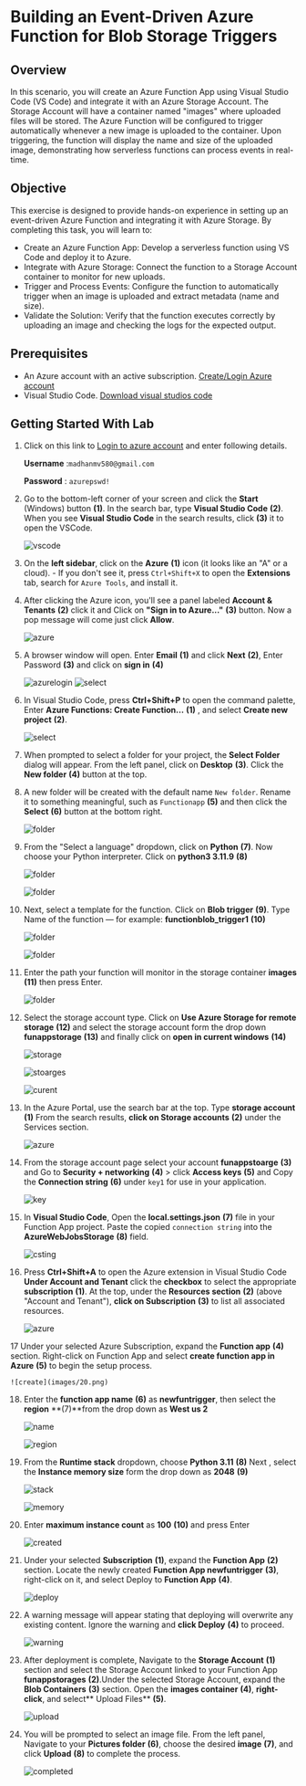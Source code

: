 # Building an Event-Driven Azure Function for Blob Storage Triggers

## Overview

In this scenario, you will create an Azure Function App using Visual Studio Code (VS Code) and integrate it with an Azure Storage Account. The Storage Account will have a container named "images" where uploaded files will be stored. The Azure Function will be configured to trigger automatically whenever a new image is uploaded to the container. Upon triggering, the function will display the name and size of the uploaded image, demonstrating how serverless functions can process events in real-time.

## Objective

This exercise is designed to provide hands-on experience in setting up an event-driven Azure Function and integrating it with Azure Storage. By completing this task, you will learn to:

  - Create an Azure Function App: Develop a serverless function using VS Code and deploy it to Azure.
  - Integrate with Azure Storage: Connect the function to a Storage Account container to monitor for new uploads.
  - Trigger and Process Events: Configure the function to automatically trigger when an image is uploaded and extract metadata (name and size).
  - Validate the Solution: Verify that the function executes correctly by uploading an image and checking the logs for the expected output.

## Prerequisites

  - An Azure account with an active subscription. [Create/Login Azure account](https://portal.azure.com/#home)
  - Visual Studio Code. [Download visual studios code](https://code.visualstudio.com/)

## Getting Started With Lab

1. Click on this link to [Login to azure account](https://portal.azure.com/#home) and enter following details.

   **Username** :`madhanmv580@gmail.com`
   
   **Password** : `azurepswd!`

2. Go to the bottom-left corner of your screen and click the **Start** (Windows) button **(1)**. In the search bar, type **Visual Studio Code** **(2)**. When you see **Visual Studio Code** in the search results, click **(3)** it to open the VSCode.

   ![vscode](images/vscode1.png)

3. On the **left sidebar**, click on the **Azure** **(1)** icon (it looks like an "A" or a cloud).
       - If you don't see it, press `Ctrl+Shift+X` to open the **Extensions** tab, search for `Azure Tools`, and install it.
   
4. After clicking the Azure icon, you'll see a panel labeled **Account & Tenants** **(2)** click it and Click on **"Sign in to Azure..."** **(3)** button. Now a pop message will come just click **Allow**.

   ![azure](images/2.png)

5. A browser window will open. Enter **Email** **(1)** and click **Next** **(2)**, Enter Password **(3)** and click on **sign in** **(4)**

   ![azurelogin](images/3.png)       ![select](images/4.png)

6. In Visual Studio Code, press **Ctrl+Shift+P** to open the command palette, Enter **Azure Functions: Create Function...** **(1)** , and select **Create new project** **(2)**.

   ![select](images/6.png)

7. When prompted to select a folder for your project, the **Select Folder** dialog will appear. From the left panel, click on **Desktop** **(3)**. Click the **New folder** **(4)** button at the top.
   
8. A new folder will be created with the default name `New folder`. Rename it to something meaningful, such as `Functionapp` **(5)** and then click the **Select** **(6)** button at the bottom right.

   ![folder](images/7.png)

9. From the "Select a language" dropdown, click on **Python** **(7)**. Now choose your Python interpreter. Click on **python3 3.11.9** **(8)**

   ![folder](images/8.png)
   
   ![folder](images/9.png)

10. Next, select a template for the function. Click on **Blob trigger** **(9)**. Type Name of the function — for example: **functionblob_trigger1** **(10)**

    ![folder](images/10.png)
   
    ![folder](images/11.png)

11. Enter the path your function will monitor in the storage container **images** **(11)** then press Enter.

    ![folder](images/12.png)

12. Select the storage account type. Click on **Use Azure Storage for remote storage** **(12)** and select the storage account form the drop down **funappstorage** **(13)** and finally click on **open in current windows** **(14)**

    ![storage](images/13.png)

    ![stoarges](images/14.png)

    ![curent](images/15.png)

13. In the Azure Portal, use the search bar at the top. Type **storage account** **(1)** From the search results, **click on Storage accounts** **(2)** under the Services section.

    ![azure](images/16.png)

14. From the storage account page select your account **funappstoarge** **(3)** and Go to **Security + networking** **(4)** > click  **Access keys** **(5)** and  Copy the **Connection string** **(6)** under `key1` for use in your application.

    ![key](images/17.png)

15. In **Visual Studio Code**, Open the **local.settings.json** **(7)** file in your Function App project. Paste the copied `connection string` into the **AzureWebJobsStorage** **(8)** field.

    ![csting](images/18.png)
    
16. Press **Ctrl+Shift+A** to open the Azure extension in Visual Studio Code **Under Account and Tenant**  click the **checkbox** to select the appropriate **subscription** **(1)**. At the top, under the **Resources section** **(2)** (above "Account and Tenant"), **click on Subscription** **(3)** to list all associated resources.

    ![azure](images/19.png)

17 Under your selected Azure Subscription, expand the **Function app** **(4)** section. Right-click on Function App and select **create function app in Azure** **(5)** to begin the setup process.

    ![create](images/20.png)

18. Enter the **function app name** **(6)** as **newfuntrigger**, then select the **region** **(7)**from the drop down as **West us 2**

    ![name](images/21.png)

    ![region](images/22.png)

19. From the **Runtime stack** dropdown, choose **Python 3.11** **(8)** Next , select the **Instance memory size** form the drop down as **2048** **(9)**

    ![stack](images/23.png)

    ![memory](images/24.png)

20. Enter **maximum instance count** as **100** **(10)** and press Enter

    ![created](images/25.png)

21. Under your selected **Subscription** **(1)**, expand the **Function App** **(2)** section. Locate the newly created **Function App newfuntrigger** **(3)**, right-click on it, and select Deploy to **Function App** **(4)**.

    ![deploy](images/26.png)

22. A warning message will appear stating that deploying will overwrite any existing content. Ignore the warning and **click Deploy** **(4)** to proceed.

    ![warning](images/27.png)

23. After deployment is complete, Navigate to the **Storage Account** **(1)** section and select the Storage Account linked to your Function App **funappstorages** **(2)**.Under the selected Storage Account, expand the **Blob Containers** **(3)** section. Open the **images container** **(4)**, **right-click**, and select** Upload Files** **(5)**.

    ![upload](images/28.png)

24. You will be prompted to select an image file. From the left panel, Navigate to your **Pictures folder** **(6)**, choose the desired **image** **(7)**, and click **Upload** **(8)** to complete the process.

    ![completed](images/29.png)



    





    
